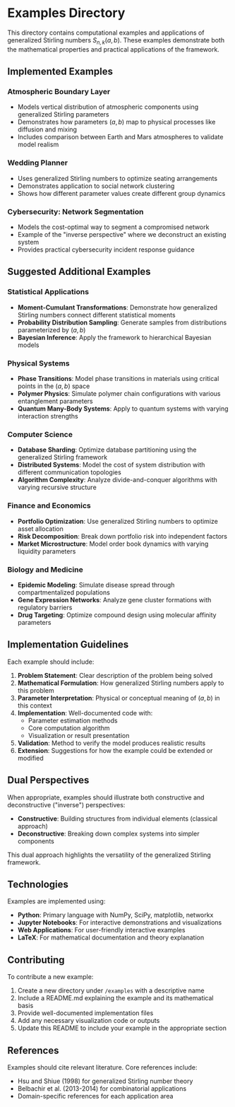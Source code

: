 # Examples Directory

This directory contains computational examples and applications of generalized Stirling numbers $S_{n,k}(a,b)$. These examples demonstrate both the mathematical properties and practical applications of the framework.

## Implemented Examples

### Atmospheric Boundary Layer
- Models vertical distribution of atmospheric components using generalized Stirling parameters
- Demonstrates how parameters $(a,b)$ map to physical processes like diffusion and mixing
- Includes comparison between Earth and Mars atmospheres to validate model realism

### Wedding Planner
- Uses generalized Stirling numbers to optimize seating arrangements
- Demonstrates application to social network clustering
- Shows how different parameter values create different group dynamics

### Cybersecurity: Network Segmentation
- Models the cost-optimal way to segment a compromised network
- Example of the "inverse perspective" where we deconstruct an existing system
- Provides practical cybersecurity incident response guidance

## Suggested Additional Examples

### Statistical Applications
- **Moment-Cumulant Transformations**: Demonstrate how generalized Stirling numbers connect different statistical moments
- **Probability Distribution Sampling**: Generate samples from distributions parameterized by $(a,b)$
- **Bayesian Inference**: Apply the framework to hierarchical Bayesian models

### Physical Systems
- **Phase Transitions**: Model phase transitions in materials using critical points in the $(a,b)$ space
- **Polymer Physics**: Simulate polymer chain configurations with various entanglement parameters
- **Quantum Many-Body Systems**: Apply to quantum systems with varying interaction strengths

### Computer Science
- **Database Sharding**: Optimize database partitioning using the generalized Stirling framework
- **Distributed Systems**: Model the cost of system distribution with different communication topologies
- **Algorithm Complexity**: Analyze divide-and-conquer algorithms with varying recursive structure

### Finance and Economics
- **Portfolio Optimization**: Use generalized Stirling numbers to optimize asset allocation
- **Risk Decomposition**: Break down portfolio risk into independent factors
- **Market Microstructure**: Model order book dynamics with varying liquidity parameters

### Biology and Medicine
- **Epidemic Modeling**: Simulate disease spread through compartmentalized populations
- **Gene Expression Networks**: Analyze gene cluster formations with regulatory barriers
- **Drug Targeting**: Optimize compound design using molecular affinity parameters

## Implementation Guidelines

Each example should include:

1. **Problem Statement**: Clear description of the problem being solved
2. **Mathematical Formulation**: How generalized Stirling numbers apply to this problem
3. **Parameter Interpretation**: Physical or conceptual meaning of $(a,b)$ in this context
4. **Implementation**: Well-documented code with:
   - Parameter estimation methods
   - Core computation algorithm
   - Visualization or result presentation
5. **Validation**: Method to verify the model produces realistic results
6. **Extension**: Suggestions for how the example could be extended or modified

## Dual Perspectives

When appropriate, examples should illustrate both constructive and deconstructive ("inverse") perspectives:

- **Constructive**: Building structures from individual elements (classical approach)
- **Deconstructive**: Breaking down complex systems into simpler components

This dual approach highlights the versatility of the generalized Stirling framework.

## Technologies

Examples are implemented using:

- **Python**: Primary language with NumPy, SciPy, matplotlib, networkx
- **Jupyter Notebooks**: For interactive demonstrations and visualizations
- **Web Applications**: For user-friendly interactive examples
- **LaTeX**: For mathematical documentation and theory explanation

## Contributing

To contribute a new example:

1. Create a new directory under `/examples` with a descriptive name
2. Include a README.md explaining the example and its mathematical basis
3. Provide well-documented implementation files
4. Add any necessary visualization code or outputs
5. Update this README to include your example in the appropriate section

## References

Examples should cite relevant literature. Core references include:

- Hsu and Shiue (1998) for generalized Stirling number theory
- Belbachir et al. (2013-2014) for combinatorial applications
- Domain-specific references for each application area
